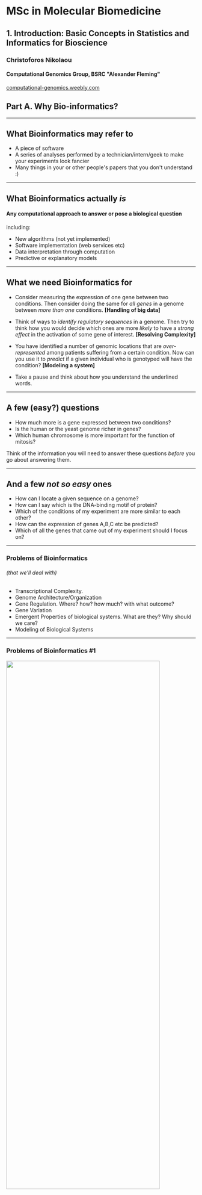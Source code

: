 # MSc in Molecular Biomedicine

## 1. Introduction: Basic Concepts in Statistics and Informatics for Bioscience
### Christoforos Nikolaou  
#### Computational Genomics Group, BSRC "Alexander Fleming" 
[computational-genomics.weebly.com](http://computational-genomics.weebly.com)  

## Part A. Why Bio-informatics?

---

## What Bioinformatics may refer to
* A piece of software
* A series of analyses performed by a technician/intern/geek to make your experiments look fancier
* Many things in your or other people's papers that you don't understand :)

---
## What Bioinformatics actually *is*
#### Any computational approach to answer **or pose** a biological question

including:
* New algorithms (not yet implemented)
* Software implementation (web services etc)
* Data interpretation through computation
* Predictive or explanatory models

---
## What we need Bioinformatics for
* Consider measuring the expression of one gene between two conditions. Then consider doing the same for _all genes_ in a genome between _more than one_ conditions. **[Handling of big data]**
* Think of ways to _identify regulatory sequences_ in a genome. Then try to think how you would decide which ones are more _likely_ to have a _strong effect_ in the activation of some gene of interest. **[Resolving Complexity]**
* You have identified a number of genomic locations that are _over-represented_ among patients suffering from a certain condition. Now can you use it to _predict_ if a given individual who is genotyped will have the condition? **[Modeling a system]**

* Take a pause and think about how you understand the underlined words.
---

## A few (easy?) questions
* How much more is a gene expressed between two conditions?
* Is the human or the yeast genome richer in genes?
* Which human chromosome is more important for the function of mitosis?


Think of the information you will need to answer these questions _before_ you go about answering them.

---
## And a few _not so easy_ ones
* How can I locate a given sequence on a genome?
* How can I say which is the DNA-binding motif of protein?
* Which of the conditions of my experiment are more similar to each other?
* How can the expression of genes A,B,C etc be predicted?
* Which of all the genes that came out of my experiment should I focus on?

---
### Problems of Bioinformatics 
###### (that we'll deal with)
* Transcriptional Complexity. 
* Genome Architecture/Organization
* Gene Regulation. Where? how? how much? with what outcome?
* Gene Variation
* Emergent Properties of biological systems. What are they? Why should we care?
* Modeling of Biological Systems

---
### Problems of Bioinformatics #1

<img src="https://github.com/christoforos-nikolaou/MolBioMedClass/blob/master/Figures/CompBio/Figure11_11.jpg" width="90%" height="60%" style="float: center"> 

* Transcriptional Complexity. How complex is a gene? 
* *the Question*: What can we know about the region in which the gene resides?

---
### Problems of Bioinformatics #2
<img src="https://github.com/christoforos-nikolaou/MolBioMedClass/blob/master/Figures/CompBio/Figure00_02.jpg" width="50%" height="50%" style="float: right"> 

* Genome Architecture. How are genes distributed in the genome?
* *the Question*: Which underlying features are correlated with their distribution?

---
### Problems of Bioinformatics #3
* Sequence similarity/homology 
* *the Question*: How can we locate a "string" of DNA in a genome? 

<img src="https://github.com/christoforos-nikolaou/MolBioMedClass/blob/master/Figures/CompBio/Figure00_03.jpg" width="100%" height="60%" style="float: right"> 

---
### Problems of Bioinformatics #4
* Analyzing Gene Regulation 
* *the Question*: Where does a transcription factor bind on the genome?  

<img src="https://github.com/christoforos-nikolaou/MolBioMedClass/blob/master/Figures/CompBio/Figure03_07.jpg" width="60%" height="60%" style="float: center"> 

---

### Problems of Bioinformatics #5
*  Gene Expression Analysis. How is gene regulation orchestrated in different conditions?
*  *the Question*: Which group of genes changes expression in time during a development?

<img src="https://github.com/christoforos-nikolaou/MolBioMedClass/blob/master/Figures/CompBio/Figure07_06.jpg" width="90%" height="45%" style="float: right"> 

---
### Problems of Bioinformatics #6
<img src="https://github.com/christoforos-nikolaou/MolBioMedClass/blob/master/Figures/CompBio/Figure08_01.jpg" width="50%" height="45%" style="float: center"> 

*  Functional Analysis of Gene Expression
*  *the Question*: Which biological functions/pathways are more important given a set of over/under-expressed genes?  

---
### Problems of Bioinformatics #7
<img src="https://github.com/christoforos-nikolaou/MolBioMedClass/blob/master/Figures/CompBio/Figure09_01.jpg" width="50%" height="45%" style="float: right"> 

*  Biological Networks 
*  What can we learn from the association of biological entities?
*  *the Question*: Which protein(s) are most important in a specific experimental context?

---

### Problems of Bioinformatics #8

<img src="https://github.com/christoforos-nikolaou/MolBioMedClass/blob/master/Figures/CompBio/Figure10_02.jpg" width="60%" height="45%" style="float: center"> 

*  Genomic Variation. How can we link genetic variability with the phenotype?
*  *the Question*: How can we locate gene polymorphisms that are predictors of disease susceptibility?
---

### Problems of Bioinformatics #9
<img src="https://github.com/christoforos-nikolaou/MolBioMedClass/blob/master/Figures/CompBio/Figure12_09.jpg" width="45%" height="45%" style="float: right"> 

*  Putting it all together. Model design 
*  *the Question*: Can we predict gene expression levels from other sources of data?  
---
## Part B. Remembering stuff
* Which tools do we need to perform bioinformatics analyses?
	* Quantitative thinking [OK]
	* Statistics [?]
	* Algorithm design [simpler than what you may think]
	* Computer skills [can be outsourced]
---
## Quantitative thinking and Statistics
* Quantitative thinking
	* Reasoning with numbers 
	* Considering background models
	* Plan quantitative controls
* Statistics
	* Provides tools for all of the above
---
## Problems with Statistics #1
1. We tend to see patterns where they don't exist. 
	* "Hot hands"
	`X - - X - X - X X - X - X - X X - X - X - - X X - X X X X - - - - - - X
X - X - X - - - - - X - X X X X X - - - - X - X X X X  - - - - X - - - - - X - - - - X X - - X - - - - - X X - - X - - - - X - X - - - - - - X - X X - X X X X - X - X X X X - X - ` 

Can you discover "runs" of Xs or -s in the above panel?

---
## Problems with Statistics #2
2. Give a *number range* that **will include the correct answer with 90%** probability.
```
1 The year of birth of Mozart
2 Number of inhabited Greek islands
3 Nikos Galis career average points per game
4 The length of the Danube River (in km)
5 Gestation period of a lion (in days)
6 Number of films directed by Stanley Kubrick
7 Number of years between the first and the last Beatles recording 
8 Age of Pope Francis
9 Number of women who have won a Literature Nobel Prize 
10 Wingspan of an Airbus A320 (in m)
```
---
[comment]: <> (Solutions: 1 Mozart year of birth: 1756 Wikipedia, 2 Number of Greek Inhabited Islands: 227 HTO 3 Galis PPG: 32.8 FIBA Europe 4 Length of the Danube: 2860km Wikipedia 5 Lion Gestation period: 110 days factophile 6 Kubrick films: 16 imdb 7 Beatles active for 7 years. No1 hits: 17 Rolling Stone Magazine 8 Pope Francis is 83 google 9 Female Literature Nobel Laurates: 14 nobelprize.org 10 A320 wingspan: 35.8m Airbus.com)

## How many did you get within your range?

---

## Problems with Statistics #2
Conclusion: We tend to be over-confident

---

## Problems with Statistics #3
3. We are fooled by regression to the mean. The case of the Sacked football managers

<img src="/home/christoforos/Dropbox/Teaching/My_MScClasses/MBioMed/Figures/SackedManagers2.png" width="60%" height="45%" style="float: center"> 

---
## Problems with Statistics #4
4. We don't understand multiple comparisons
	* I give a coin to **one** of you and ask you to flip it ten times. If you bring 9 heads how would you describe the coin?
	* I give the same coin to **each one** and ask you to flip it ten times. If one of you gets 9 heads what he/she should tell me about the coin?
---

## How to plan your analysis 
### Five easy questions:
1. What is the type of your outcome? Are you reporting a binomial (YES/NO) effect or is your outcome continuous values of a physical property?
2. Which are your explanatory variables? Are they categorical (e.g. "wild-type vs. treated") or continuous (e.g. dosage of a drug)? 
3. How many conditions are you analyzing? Is it one, two or more?

---
### Five easy questions:
4. If you are comparing more than one conditions are your data matched? Do they come in pairs or not?
5. If your outcome is continuous is it normally distributed? Do you even know what "normally distributed" is?
---
### Types of outcome
* binomial (yes/no, dead/alive, improved/not)
* continuous (temperature, fluoresence, weight etc)
* parametrical ("blue","green","red")

How can you describe the above in numbers?
When will you use values, frequencies, ratios?

---
### Explanatory variables
* Can the objects you measure be categorized? 
* If yes, in how many groups?
* If not, what is the variable that could be used to define them (age, treatment, genetic background)

Describe experiments for each type

---
### Number of conditions
* One condition: You can only ask if two or more outcomes are associated
* Two conditions: You can compare the same outcome between the two conditions
* More than two conditions: You can compare between two or more conditions but you are doing *multiple comparisons*

---
### Matched or unmatched samples
* Samples are unmatched. You can compare their means but you cannot ask for correlations or "congenital" differences
* Samples are matched. You can also track paired differences
---
### Is it Normal or is it not?
* What can we do when our data are normally distributed?
	* A number of tests apply, such as Student's t-test to compare means, ANOVA to analyze variance etc
* More importantly. What can we do when they aren't?
	* try to transform the data
	* apply non-parametric tests
	* KEY solution: apply computational tests
---
# Practical Question #1
* We are administering a treatment to a set of patients in the form of a substance and we want to see if the efficiency of the treament is dependent on the genetic background. 
	* How should we plan our experiment?
	* What should we measure?
	* What should we be careful of?
---
# Practical Question #2
* We want to test the effect of a drug between two sets of patients. One set is taking the drug, the other is taking a placebo. We measure the weight gain of the patients before and after administration. 
	* What is the type of the outcome?
	* Which is the explanatory variable?
	* What is the question we should ask?
	* What test should we use?
	* What should we be careful of?
---
# Practical Question #3
* We are feeding a set of mice with an assumed "superfood" at different doses. We want to see if this has any effect on their susceptibility to cancer. We expose the mice to X-ray radiation and measure tumour occurrence.  
	* How can we tell if the superfood is effective?
	* Can we measure how effective it is?
	* How will we control our experiment?
---
### The median is the message (by S.J. Gould)
* Did you read it? Discuss.
---

# Test Slide
#### A table
|Theme name|Value|Directive|
|:-:|:-:|:-|
One value|Second Value| third value
 
